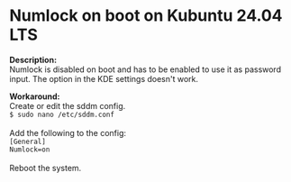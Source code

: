  
Numlock on boot on Kubuntu 24.04 LTS
=====================================

**Description:**<br>
Numlock is disabled on boot and has to be enabled to use it as password input. The option in the KDE settings doesn't work.

**Workaround:**<br>
Create or edit the sddm config.<br>
`$ sudo nano /etc/sddm.conf` <br>
<br>
Add the following to the config:<br>
`[General]`<br>
`Numlock=on`<br>
<br>
Reboot the system.
